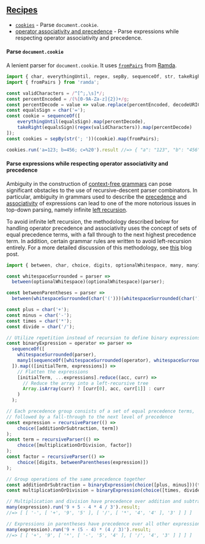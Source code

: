 ## [Recipes](#recipes)

- [`cookies`](#parse-document.cookie) - Parse `document.cookie`.
- [operator associativity and precedence](#parse-expressions-while-respecting-operator-associativity-and-precedence) - Parse expressions while respecting operator associativity and precedence.

#### Parse `document.cookie`

A lenient parser for `document.cookie`. It uses [`fromPairs`](https://ramdajs.com/docs/#fromPairs) from [Ramda](https://ramdajs.com).

```javascript
import { char, everythingUntil, regex, sepBy, sequenceOf, str, takeRight } from 'arcsecond';
import { fromPairs } from 'ramda';

const validCharacters = /^[^;,\s]*/;
const percentEncoded = /(%[0-9A-Za-z]{2})+/g;
const percentDecode = value => value.replace(percentEncoded, decodeURIComponent);
const equalsSign = char('=');
const cookie = sequenceOf([
    everythingUntil(equalsSign).map(percentDecode),
    takeRight(equalsSign)(regex(validCharacters)).map(percentDecode)
]);
const cookies = sepBy(str('; '))(cookie).map(fromPairs);

cookies.run('a=123; b=456; c=%20').result //=> { "a": "123", "b": "456", "c": " " }
```

#### Parse expressions while respecting operator associativity and precedence

Ambiguity in the construction of [context-free grammars](https://en.wikipedia.org/wiki/Context-free_grammar) can pose significant obstacles to the use of recursive-descent parser combinators. In particular, ambiguity in grammars used to describe the [precedence](https://en.wikipedia.org/wiki/Order_of_operations) and [associativity](https://en.wikipedia.org/wiki/Operator_associativity) of expressions can lead to one of the more notorious issues in top-down parsing, namely infinite [left recursion](https://en.wikipedia.org/wiki/Left_recursion).

To avoid infinite left recursion, the methodology described below for handling operator precedence and associativity uses the concept of sets of equal precedence terms, with a fall through to the next highest precedence term. In addition, certain grammar rules are written to avoid left-recursion entirely. For a more detailed discussion of this methodology, see [this](https://blog.jcoglan.com/2017/07/07/precedence-and-associativity-in-recursive-descent/) blog post.

```javascript
import { between, char, choice, digits, optionalWhitespace, many, many1, recursiveParser, sequenceOf } from "arcsecond";

const whitespaceSurrounded = parser =>
  between(optionalWhitespace)(optionalWhitespace)(parser);

const betweenParentheses = parser =>
  between(whitespaceSurrounded(char('(')))(whitespaceSurrounded(char(')')))(parser);

const plus = char('+');
const minus = char('-');
const times = char('*');
const divide = char('/');

// Utilize repetition instead of recursion to define binary expressions
const binaryExpression = operator => parser =>
  sequenceOf([
    whitespaceSurrounded(parser),
    many1(sequenceOf([whitespaceSurrounded(operator), whitespaceSurrounded(parser)]))
  ]).map(([initialTerm, expressions]) =>
    // Flatten the expressions
    [initialTerm, ...expressions].reduce((acc, curr) =>
      // Reduce the array into a left-recursive tree
      Array.isArray(curr) ? [curr[0], acc, curr[1]] : curr
    )
  );

// Each precedence group consists of a set of equal precedence terms,
// followed by a fall-through to the next level of precedence
const expression = recursiveParser(() =>
    choice([additionOrSubtraction, term])
);
const term = recursiveParser(() =>
    choice([multiplicationOrDivision, factor])
);
const factor = recursiveParser(() =>
    choice([digits, betweenParentheses(expression)])
);

// Group operations of the same precedence together
const additionOrSubtraction = binaryExpression(choice([plus, minus]))(term);
const multiplicationOrDivision = binaryExpression(choice([times, divide]))(factor);

// Multiplication and division have precedence over addition and subtraction
many(expression).run('9 + 5 - 4 * 4 / 3').result;
//=> [ [ '-', [ '+', '9', '5' ], [ '/', [ '*', '4', '4' ], '3' ] ] ]

// Expressions in parentheses have precedence over all other expressions
many(expression).run('9 + (5 - 4) * (4 / 3)').result;
//=> [ [ '+', '9', [ '*', [ '-', '5', '4' ], [ '/', '4', '3' ] ] ] ]
```
